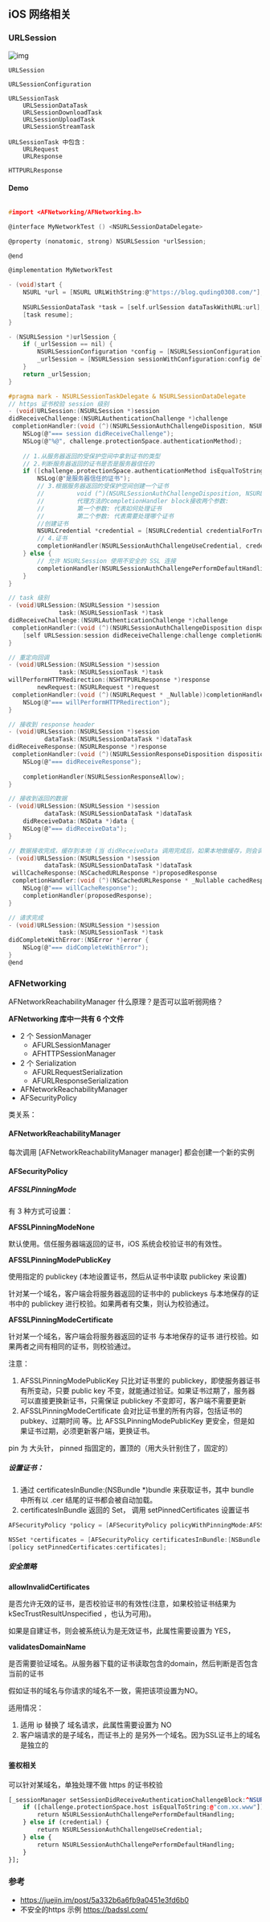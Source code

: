## iOS 网络相关

### URLSession

![img](/asserts/img/network1.png)

``` shell
URLSession

URLSessionConfiguration

URLSessionTask
    URLSessionDataTask
    URLSessionDownloadTask
    URLSessionUploadTask
    URLSessionStreamTask

URLSessionTask 中包含：
    URLRequest
    URLResponse

HTTPURLResponse
```

#### Demo

``` c

#import <AFNetworking/AFNetworking.h>

@interface MyNetworkTest () <NSURLSessionDataDelegate>

@property (nonatomic, strong) NSURLSession *urlSession;

@end

@implementation MyNetworkTest

- (void)start {
    NSURL *url = [NSURL URLWithString:@"https://blog.quding0308.com/"];
    
    NSURLSessionDataTask *task = [self.urlSession dataTaskWithURL:url];
    [task resume];
}

- (NSURLSession *)urlSession {
    if (_urlSession == nil) {
        NSURLSessionConfiguration *config = [NSURLSessionConfiguration defaultSessionConfiguration];
        _urlSession = [NSURLSession sessionWithConfiguration:config delegate:self delegateQueue:NSOperationQueue.mainQueue];
    }
    return _urlSession;
}

#pragma mark - NSURLSessionTaskDelegate & NSURLSessionDataDelegate
// https 证书校验 session 级别
- (void)URLSession:(NSURLSession *)session
didReceiveChallenge:(NSURLAuthenticationChallenge *)challenge
 completionHandler:(void (^)(NSURLSessionAuthChallengeDisposition, NSURLCredential * _Nullable))completionHandler {
    NSLog(@"=== session didReceiveChallenge");
    NSLog(@"%@", challenge.protectionSpace.authenticationMethod);
    
    // 1.从服务器返回的受保护空间中拿到证书的类型
    // 2.判断服务器返回的证书是否是服务器信任的
    if ([challenge.protectionSpace.authenticationMethod isEqualToString:NSURLAuthenticationMethodServerTrust]) {
        NSLog(@"是服务器信任的证书");
        // 3.根据服务器返回的受保护空间创建一个证书
        //         void (^)(NSURLSessionAuthChallengeDisposition, NSURLCredential *)
        //         代理方法的completionHandler block接收两个参数:
        //         第一个参数: 代表如何处理证书
        //         第二个参数: 代表需要处理哪个证书
        //创建证书
        NSURLCredential *credential = [NSURLCredential credentialForTrust:challenge.protectionSpace.serverTrust];
        // 4.证书
        completionHandler(NSURLSessionAuthChallengeUseCredential, credential);
    } else {
        // 允许 NSURLSession 使用不安全的 SSL 连接
        completionHandler(NSURLSessionAuthChallengePerformDefaultHandling, nil);
    }
}

// task 级别
- (void)URLSession:(NSURLSession *)session
              task:(NSURLSessionTask *)task
didReceiveChallenge:(NSURLAuthenticationChallenge *)challenge
 completionHandler:(void (^)(NSURLSessionAuthChallengeDisposition disposition, NSURLCredential * _Nullable credential))completionHandler {
    [self URLSession:session didReceiveChallenge:challenge completionHandler:completionHandler];
}

// 重定向回调
- (void)URLSession:(NSURLSession *)session
              task:(NSURLSessionTask *)task
willPerformHTTPRedirection:(NSHTTPURLResponse *)response
        newRequest:(NSURLRequest *)request
 completionHandler:(void (^)(NSURLRequest * _Nullable))completionHandler {
    NSLog(@"=== willPerformHTTPRedirection");
}

// 接收到 response header
- (void)URLSession:(NSURLSession *)session
          dataTask:(NSURLSessionDataTask *)dataTask
didReceiveResponse:(NSURLResponse *)response
 completionHandler:(void (^)(NSURLSessionResponseDisposition disposition))completionHandler {
    NSLog(@"=== didReceiveResponse");
    
    completionHandler(NSURLSessionResponseAllow);
}

// 接收到返回的数据
- (void)URLSession:(NSURLSession *)session
          dataTask:(NSURLSessionDataTask *)dataTask
    didReceiveData:(NSData *)data {
    NSLog(@"=== didReceiveData");
}

// 数据接收完成，缓存到本地 (当 didReceiveData 调用完成后，如果本地做缓存，则会调用)
- (void)URLSession:(NSURLSession *)session
          dataTask:(NSURLSessionDataTask *)dataTask
 willCacheResponse:(NSCachedURLResponse *)proposedResponse
 completionHandler:(void (^)(NSCachedURLResponse * _Nullable cachedResponse))completionHandler {
    NSLog(@"=== willCacheResponse");
    completionHandler(proposedResponse);
}

// 请求完成
- (void)URLSession:(NSURLSession *)session
              task:(NSURLSessionTask *)task
didCompleteWithError:(NSError *)error {
    NSLog(@"=== didCompleteWithError");
}
@end
```

### AFNetworking

AFNetworkReachabilityManager 什么原理？是否可以监听弱网络？


**AFNetworking 库中一共有 6 个文件**

- 2 个 SessionManager
    - AFURLSessionManager
    - AFHTTPSessionManager
- 2 个 Serialization
    - AFURLRequestSerialization 
    - AFURLResponseSerialization
- AFNetworkReachabilityManager
- AFSecurityPolicy

类关系：



#### AFNetworkReachabilityManager 

每次调用 [AFNetworkReachabilityManager manager] 都会创建一个新的实例



#### AFSecurityPolicy

##### AFSSLPinningMode 

有 3 种方式可设置：

**AFSSLPinningModeNone**

默认使用。信任服务器端返回的证书，iOS 系统会校验证书的有效性。

**AFSSLPinningModePublicKey**

使用指定的 publickey (本地设置证书，然后从证书中读取 publickey 来设置)

针对某一个域名，客户端会将服务器返回的证书中的 publickeys 与本地保存的证书中的 publickey 进行校验。如果两者有交集，则认为校验通过。

**AFSSLPinningModeCertificate**

针对某一个域名，客户端会将服务器返回的证书 与本地保存的证书 进行校验。如果两者之间有相同的证书，则校验通过。

注意：

1. AFSSLPinningModePublicKey 只比对证书里的 publickey，即使服务器证书有所变动，只要 public key 不变，就能通过验证。如果证书过期了，服务器可以直接更换新证书，只需保证 publickey 不变即可，客户端不需要更新
2. AFSSLPinningModeCertificate 会对比证书里的所有内容，包括证书的 pubkey、过期时间 等。比 AFSSLPinningModePublicKey 更安全，但是如果证书过期，必须更新客户端，更换证书。


pin 为 大头针， pinned 指固定的，置顶的（用大头针别住了，固定的）

##### 设置证书：

1. 通过 certificatesInBundle:(NSBundle *)bundle 来获取证书，其中 bundle 中所有以 .cer 结尾的证书都会被自动加载。 
2. certificatesInBundle 返回的 Set， 调用 setPinnedCertificates 设置证书

``` c
AFSecurityPolicy *policy = [AFSecurityPolicy policyWithPinningMode:AFSSLPinningModePublicKey];

NSSet *certificates = [AFSecurityPolicy certificatesInBundle:[NSBundle mainBundle]];
[policy setPinnedCertificates:certificates];
```

##### 安全策略

**allowInvalidCertificates** 
    
是否允许无效的证书，是否校验证书的有效性(注意，如果校验证书结果为 kSecTrustResultUnspecified ，也认为可用)。

如果是自建证书，则会被系统认为是无效证书，此属性需要设置为 YES，

**validatesDomainName**

是否需要验证域名。从服务器下载的证书读取包含的domain，然后判断是否包含当前的证书

假如证书的域名与你请求的域名不一致，需把该项设置为NO。

适用情况：

1. 适用 ip 替换了 域名请求，此属性需要设置为 NO
2. 客户端请求的是子域名，而证书上的  是另外一个域名。因为SSL证书上的域名是独立的

#### 鉴权相关

可以针对某域名，单独处理不做 https 的证书校验

``` r
[_sessionManager setSessionDidReceiveAuthenticationChallengeBlock:^NSURLSessionAuthChallengeDisposition(NSURLSession * _Nonnull session, NSURLAuthenticationChallenge * _Nonnull challenge, NSURLCredential *__autoreleasing  _Nullable * _Nullable credential) {
    if ([challenge.protectionSpace.host isEqualToString:@"com.xx.www"]) {
        return NSURLSessionAuthChallengePerformDefaultHandling;
    } else if (credential) {
        return NSURLSessionAuthChallengeUseCredential;
    } else {
        return NSURLSessionAuthChallengePerformDefaultHandling;
    }
}];
```

### 参考

- https://juejin.im/post/5a332b6a6fb9a0451e3fd6b0
- 不安全的https 示例 https://badssl.com/